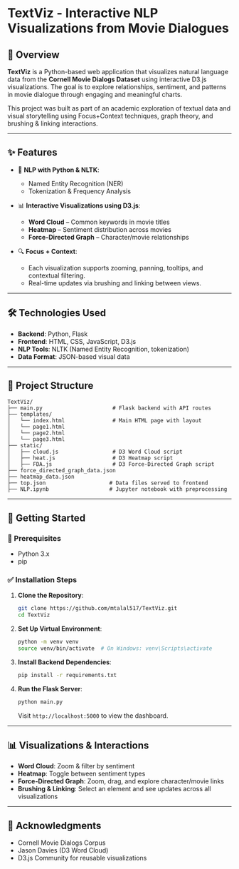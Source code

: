 # TextViz - Interactive NLP Visualizations from Movie Dialogues

## 📌 Overview

**TextViz** is a Python-based web application that visualizes natural language data from the **Cornell Movie Dialogs Dataset** using interactive D3.js visualizations. The goal is to explore relationships, sentiment, and patterns in movie dialogue through engaging and meaningful charts.

This project was built as part of an academic exploration of textual data and visual storytelling using Focus+Context techniques, graph theory, and brushing & linking interactions.

---

## ✨ Features

- 🧠 **NLP with Python & NLTK**:
  - Named Entity Recognition (NER)
  - Tokenization & Frequency Analysis

- 📊 **Interactive Visualizations using D3.js**:
  - **Word Cloud** – Common keywords in movie titles
  - **Heatmap** – Sentiment distribution across movies
  - **Force-Directed Graph** – Character/movie relationships

- 🔍 **Focus + Context**:
  - Each visualization supports zooming, panning, tooltips, and contextual filtering.
  - Real-time updates via brushing and linking between views.

---

## 🛠️ Technologies Used

- **Backend**: Python, Flask
- **Frontend**: HTML, CSS, JavaScript, D3.js
- **NLP Tools**: NLTK (Named Entity Recognition, tokenization)
- **Data Format**: JSON-based visual data

---

## 📁 Project Structure

```
TextViz/
├── main.py                      # Flask backend with API routes
├── templates/
│   └── index.html               # Main HTML page with layout
│   └── page1.html               
│   └── page2.html               
│   └── page3.html               
├── static/
│   ├── cloud.js                 # D3 Word Cloud script
│   ├── heat.js                  # D3 Heatmap script
│   ├── FDA.js                   # D3 Force-Directed Graph script
├── force_directed_graph_data.json
├── heatmap_data.json
├── top.json                    # Data files served to frontend
├── NLP.ipynb                   # Jupyter notebook with preprocessing
```

---

## 🚀 Getting Started

### 🔧 Prerequisites

- Python 3.x
- pip

### ✅ Installation Steps

1. **Clone the Repository**:
   ```bash
   git clone https://github.com/mtalal517/TextViz.git
   cd TextViz
   ```

2. **Set Up Virtual Environment**:
   ```bash
   python -m venv venv
   source venv/bin/activate  # On Windows: venv\Scripts\activate
   ```

3. **Install Backend Dependencies**:
   ```bash
   pip install -r requirements.txt
   ```

4. **Run the Flask Server**:
   ```bash
   python main.py
   ```
   Visit `http://localhost:5000` to view the dashboard.

---

## 📊 Visualizations & Interactions

- **Word Cloud**: Zoom & filter by sentiment
- **Heatmap**: Toggle between sentiment types
- **Force-Directed Graph**: Zoom, drag, and explore character/movie links
- **Brushing & Linking**: Select an element and see updates across all visualizations

---

## 🙌 Acknowledgments

- Cornell Movie Dialogs Corpus
- Jason Davies (D3 Word Cloud)
- D3.js Community for reusable visualizations
